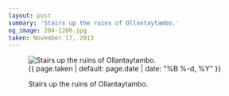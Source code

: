 ```yaml
---
layout: post
summary: 'Stairs up the ruins of Ollantaytambo.'
og_image: 204-1280.jpg
taken: November 17, 2013
---
```


<figure class="post" data-src="{{ site.assets_url }}/{{ page.og_image }}" data-sub-html='#caption-{{ page.id | remove_first: "/" }}'>
<img alt="Stairs up the ruins of Ollantaytambo." sizes="(min-width: 700px) 50vw, calc(100vw - 2rem)" src="{{ site.assets_url }}/204-640.jpg" srcset="{{ site.assets_url }}/204-1280.jpg 1280w, {{ site.assets_url }}/204-960.jpg 960w, {{ site.assets_url }}/204-640.jpg 640w, {{ site.assets_url }}/204-320.jpg 320w"/>
<figcaption id='caption-{{ page.id | remove_first: "/" }}'>
<time>{{ page.taken | default: page.date | date: "%B %-d, %Y" }}</time>
<p>Stairs up the ruins of Ollantaytambo.</p>
</figcaption>
</figure>
